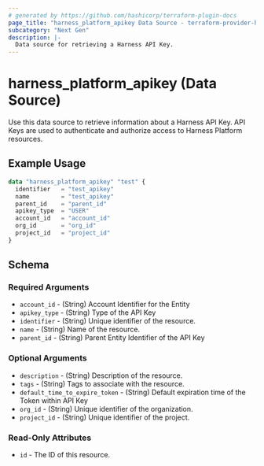 ```yaml
---
# generated by https://github.com/hashicorp/terraform-plugin-docs
page_title: "harness_platform_apikey Data Source - terraform-provider-harness"
subcategory: "Next Gen"
description: |-
  Data source for retrieving a Harness API Key.
---
```


# harness_platform_apikey (Data Source)

Use this data source to retrieve information about a Harness API Key. API Keys are used to authenticate and authorize access to Harness Platform resources.

## Example Usage

```terraform
data "harness_platform_apikey" "test" {
  identifier   = "test_apikey"
  name         = "test_apikey"
  parent_id    = "parent_id"
  apikey_type  = "USER"
  account_id   = "account_id"
  org_id       = "org_id"
  project_id   = "project_id"
}
```

## Schema

### Required Arguments

* `account_id` - (String) Account Identifier for the Entity
* `apikey_type` - (String) Type of the API Key
* `identifier` - (String) Unique identifier of the resource.
* `name` - (String) Name of the resource.
* `parent_id` - (String) Parent Entity Identifier of the API Key

### Optional Arguments

* `description` - (String) Description of the resource.
* `tags` - (String) Tags to associate with the resource.
* `default_time_to_expire_token` - (String) Default expiration time of the Token within API Key
* `org_id` - (String) Unique identifier of the organization.
* `project_id` - (String) Unique identifier of the project.

### Read-Only Attributes

* `id` - The ID of this resource.
